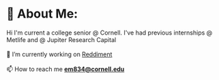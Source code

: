 # 💫 About Me:
Hi I'm current a college senior @ Cornell. I've had previous internships @ Metlife and @ Jupiter Research Capital <br><br>🔭 I’m currently working on [Reddiment](https://github.com/ethitopia/data_tagger)<br><br>📫 How to reach me **em834@cornell.edu**

